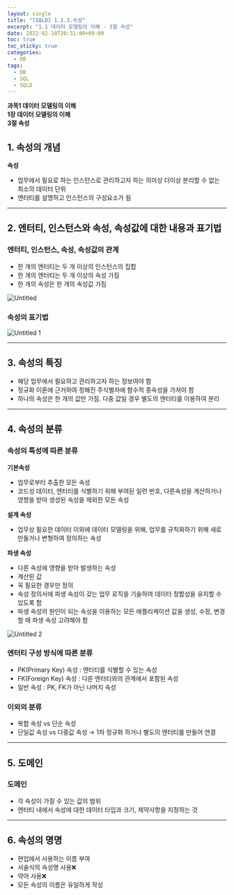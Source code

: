 ```yaml
---
layout: single
title: "[SQLD] 1.1.3.속성"
excerpt: "1.1 데이터 모델링의 이해 - 3절 속성"
date: 2022-02-10T20:31:00+09:00
toc: true
toc_sticky: true
categories:
  - DB
tags:
  - DB
  - SQL
  - SQLD
---
```

**과목1 데이터 모델링의 이해  
1장 데이터 모델링의 이해  
3절 속성**

## 1. 속성의 개념

**속성**

- 업무에서 필요로 하는 인스턴스로 관리하고자 하는 의미상 더이상 분리할 수 없는 최소의 데이터 단위
- 엔터티를 설명하고 인스턴스의 구성요소가 됨

---

## 2. 엔터티, 인스턴스와 속성, 속성값에 대한 내용과 표기법

### 엔터티, 인스턴스, 속성, 속성값의 관계

- 한 개의 엔터티는 두 개 이상의 인스턴스의 집합
- 한 개의 엔터티는 두 개 이상의 속성 가짐
- 한 개의 속성은 한 개의 속성값 가짐

![Untitled](https://user-images.githubusercontent.com/60471550/153398444-ca96a2b2-75ce-416a-99d7-6c09159f6518.png)

### 속성의 표기법

![Untitled 1](https://user-images.githubusercontent.com/60471550/153397387-c378b51c-68b8-4c7f-8e02-a1aa7716a5d0.png)

---

## 3. 속성의 특징

- 해당 업무에서 필요하고 관리하고자 하는 정보여야 함
- 정규화 이론에 근거하여 정해진 주식별자에 함수적 종속성을 가져야 함
- 하나의 속성은 한 개의 값만 가짐. 다중 값일 경우 별도의 엔터티를 이용하여 분리

---

## 4. 속성의 분류

### 속성의 특성에 따른 분류

**기본속성**

- 업무로부터 추출한 모든 속성
- 코드성 데이터, 엔터티를 식별하기 위해 부여된 일련 번호, 다른속성을 계산하거나 영향을 받아 생성된 속성을 제외한 모든 속성

**설계 속성**

- 업무상 필요한 데이터 이외에 데이터 모델링을 위해, 업무를 규칙화하기 위해 새로 만들거나 변형하여 정의하는 속성

**파생 속성**

- 다른 속성에 영향을 받아 발생하는 속성
- 계산된 값
- 꼭 필요한 경우만 정의
- 속성 정의서에 파생 속성이 갖는 업무 로직을 기술하여 데이터 정합성을 유지할 수 있도록 함
- 파생 속성의 원인이 되는 속성을 이용하는 모든 애플리케이션 값을 생성, 수정, 변경할 때 파생 속성 고려해야 함

![Untitled 2](https://user-images.githubusercontent.com/60471550/153397496-52549a47-eed0-4a8d-983d-0dc79ef4f859.png)

### 엔터티 구성 방식에 따른 분류

- PK(Primary Key) 속성 : 엔터티를 식별할 수 있는 속성
- FK(Foreign Key) 속성 : 다른 엔터티와의 관계에서 포함된 속성
- 일반 속성 : PK, FK가 아닌 나머지 속성

### 이외의 분류

- 복합 속성 vs 단순 속성
- 단일값 속성 vs 다중값 속성 → 1차 정규화 하거나 별도의 엔터티를 만들어 연결

---

## 5. 도메인

### 도메인

- 각 속성이 가질 수 있는 값의 범위
- 엔터티 내에서 속성에 대한 데이터 타입과 크기, 제약사항을 지정하는 것

---

## 6. 속성의 명명

- 현업에서 사용하는 이름 부여
- 서술식의 속성명 사용❌
- 약어 사용❌
- 모든 속성의 이름은 유일하게 작성